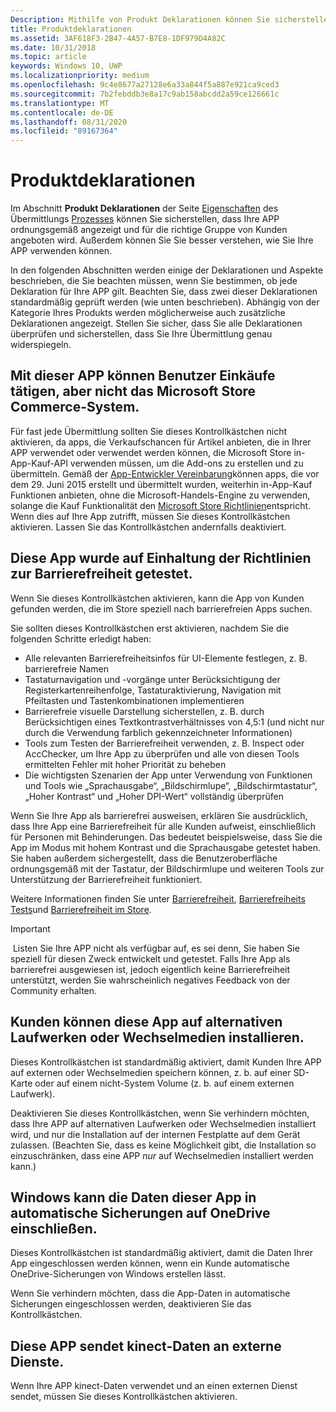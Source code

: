 ```yaml
---
Description: Mithilfe von Produkt Deklarationen können Sie sicherstellen, dass Ihre APP ordnungsgemäß in der Microsoft Store angezeigt wird und für den richtigen Kunden Satz angeboten wird.
title: Produktdeklarationen
ms.assetid: 3AF618F3-2B47-4A57-B7E8-1DF979D4A82C
ms.date: 10/31/2018
ms.topic: article
keywords: Windows 10, UWP
ms.localizationpriority: medium
ms.openlocfilehash: 9c4e8677a27128e6a33a844f5a887e921ca9ced3
ms.sourcegitcommit: 7b2febddb3e8a17c9ab158abcdd2a59ce126661c
ms.translationtype: MT
ms.contentlocale: de-DE
ms.lasthandoff: 08/31/2020
ms.locfileid: "89167364"
---
```

# <a name="product-declarations"></a>Produktdeklarationen

Im Abschnitt **Produkt Deklarationen** der Seite [Eigenschaften](enter-app-properties.md) des Übermittlungs [Prozesses](app-submissions.md) können Sie sicherstellen, dass Ihre APP ordnungsgemäß angezeigt und für die richtige Gruppe von Kunden angeboten wird. Außerdem können Sie Sie besser verstehen, wie Sie Ihre APP verwenden können.

In den folgenden Abschnitten werden einige der Deklarationen und Aspekte beschrieben, die Sie beachten müssen, wenn Sie bestimmen, ob jede Deklaration für Ihre APP gilt. Beachten Sie, dass zwei dieser Deklarationen standardmäßig geprüft werden (wie unten beschrieben). Abhängig von der Kategorie Ihres Produkts werden möglicherweise auch zusätzliche Deklarationen angezeigt. Stellen Sie sicher, dass Sie alle Deklarationen überprüfen und sicherstellen, dass Sie Ihre Übermittlung genau widerspiegeln.

## <a name="this-app-allows-users-to-make-purchases-but-does-not-use-the-microsoft-store-commerce-system"></a>Mit dieser APP können Benutzer Einkäufe tätigen, aber nicht das Microsoft Store Commerce-System.

Für fast jede Übermittlung sollten Sie dieses Kontrollkästchen nicht aktivieren, da apps, die Verkaufschancen für Artikel anbieten, die in Ihrer APP verwendet oder verwendet werden können, die Microsoft Store in-App-Kauf-API verwenden müssen, um die Add-ons zu erstellen und zu übermitteln. Gemäß der [App-Entwickler Vereinbarung](/legal/windows/agreements/app-developer-agreement)können apps, die vor dem 29. Juni 2015 erstellt und übermittelt wurden, weiterhin in-App-Kauf Funktionen anbieten, ohne die Microsoft-Handels-Engine zu verwenden, solange die Kauf Funktionalität den [Microsoft Store Richtlinien](store-policies.md#108-financial-transactions)entspricht. Wenn dies auf Ihre App zutrifft, müssen Sie dieses Kontrollkästchen aktivieren. Lassen Sie das Kontrollkästchen andernfalls deaktiviert.

## <a name="this-app-has-been-tested-to-meet-accessibility-guidelines"></a>Diese App wurde auf Einhaltung der Richtlinien zur Barrierefreiheit getestet.

Wenn Sie dieses Kontrollkästchen aktivieren, kann die App von Kunden gefunden werden, die im Store speziell nach barrierefreien Apps suchen.

Sie sollten dieses Kontrollkästchen erst aktivieren, nachdem Sie die folgenden Schritte erledigt haben:

-   Alle relevanten Barrierefreiheitsinfos für UI-Elemente festlegen, z. B. barrierefreie Namen
-   Tastaturnavigation und -vorgänge unter Berücksichtigung der Registerkartenreihenfolge, Tastaturaktivierung, Navigation mit Pfeiltasten und Tastenkombinationen implementieren
-   Barrierefreie visuelle Darstellung sicherstellen, z. B. durch Berücksichtigen eines Textkontrastverhältnisses von 4,5:1 (und nicht nur durch die Verwendung farblich gekennzeichneter Informationen)
-   Tools zum Testen der Barrierefreiheit verwenden, z. B. Inspect oder AccChecker, um Ihre App zu überprüfen und alle von diesen Tools ermittelten Fehler mit hoher Priorität zu beheben
-   Die wichtigsten Szenarien der App unter Verwendung von Funktionen und Tools wie „Sprachausgabe“, „Bildschirmlupe“, „Bildschirmtastatur“, „Hoher Kontrast“ und „Hoher DPI-Wert“ vollständig überprüfen

Wenn Sie Ihre App als barrierefrei ausweisen, erklären Sie ausdrücklich, dass Ihre App eine Barrierefreiheit für alle Kunden aufweist, einschließlich für Personen mit Behinderungen. Das bedeutet beispielsweise, dass Sie die App im Modus mit hohem Kontrast und die Sprachausgabe getestet haben. Sie haben außerdem sichergestellt, dass die Benutzeroberfläche ordnungsgemäß mit der Tastatur, der Bildschirmlupe und weiteren Tools zur Unterstützung der Barrierefreiheit funktioniert.

Weitere Informationen finden Sie unter [Barrierefreiheit](../design/accessibility/accessibility.md), [Barrierefreiheits Tests](../design/accessibility/accessibility-testing.md)und [Barrierefreiheit im Store](../design/accessibility/accessibility-in-the-store.md).

> [!IMPORTANT]
> Listen Sie Ihre APP nicht als verfügbar auf, es sei denn, Sie haben Sie speziell für diesen Zweck entwickelt und getestet. Falls Ihre App als barrierefrei ausgewiesen ist, jedoch eigentlich keine Barrierefreiheit unterstützt, werden Sie wahrscheinlich negatives Feedback von der Community erhalten.

## <a name="customers-can-install-this-app-to-alternate-drives-or-removable-storage"></a>Kunden können diese App auf alternativen Laufwerken oder Wechselmedien installieren.

Dieses Kontrollkästchen ist standardmäßig aktiviert, damit Kunden Ihre APP auf externen oder Wechselmedien speichern können, z. b. auf einer SD-Karte oder auf einem nicht-System Volume (z. b. auf einem externen Laufwerk).

Deaktivieren Sie dieses Kontrollkästchen, wenn Sie verhindern möchten, dass Ihre APP auf alternativen Laufwerken oder Wechselmedien installiert wird, und nur die Installation auf der internen Festplatte auf dem Gerät zulassen. (Beachten Sie, dass es keine Möglichkeit gibt, die Installation so einzuschränken, dass eine APP *nur* auf Wechselmedien installiert werden kann.)


## <a name="windows-can-include-this-apps-data-in-automatic-backups-to-onedrive"></a>Windows kann die Daten dieser App in automatische Sicherungen auf OneDrive einschließen.

Dieses Kontrollkästchen ist standardmäßig aktiviert, damit die Daten Ihrer App eingeschlossen werden können, wenn ein Kunde automatische OneDrive-Sicherungen von Windows erstellen lässt.

Wenn Sie verhindern möchten, dass die App-Daten in automatische Sicherungen eingeschlossen werden, deaktivieren Sie das Kontrollkästchen.


## <a name="this-app-sends-kinect-data-to-external-services"></a>Diese APP sendet kinect-Daten an externe Dienste. 

Wenn Ihre APP kinect-Daten verwendet und an einen externen Dienst sendet, müssen Sie dieses Kontrollkästchen aktivieren.



 

 

 